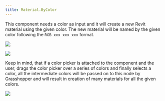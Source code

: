 ```yaml
---
title: Material.ByColor
---
```


This component needs a color as input and it will create a new Revit material using the given color. The new material will be named by the given color following the `RGB xxx xxx xxx` format.

![](/static/images/reference/components/273ff43d-b771-4eb7-a66d-5da5f7f2731e_1.png)


![](/static/images/reference/components/273ff43d-b771-4eb7-a66d-5da5f7f2731e_2.png)

Keep in mind, that if a color picker is attached to the component and the user, drags the color picker over a series of colors and finally selects a color, all the intermediate colors will be passed on to this node by Grasshopper and will result in creation of many materials for all the given colors.

![](/static/images/reference/components/273ff43d-b771-4eb7-a66d-5da5f7f2731e_3.png)